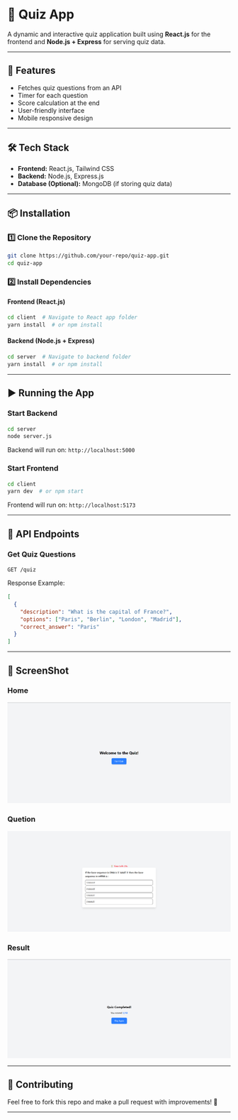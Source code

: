 # 🧠 Quiz App

A dynamic and interactive quiz application built using **React.js** for the frontend and **Node.js + Express** for serving quiz data.

---

## 🚀 Features
- Fetches quiz questions from an API
- Timer for each question
- Score calculation at the end
- User-friendly interface
- Mobile responsive design

---

## 🛠️ Tech Stack
- **Frontend:** React.js, Tailwind CSS
- **Backend:** Node.js, Express.js
- **Database (Optional):** MongoDB (if storing quiz data)

---

## 📦 Installation

### **1️⃣ Clone the Repository**
```sh
git clone https://github.com/your-repo/quiz-app.git
cd quiz-app
```

### **2️⃣ Install Dependencies**
#### **Frontend (React.js)**
```sh
cd client  # Navigate to React app folder
yarn install  # or npm install
```

#### **Backend (Node.js + Express)**
```sh
cd server  # Navigate to backend folder
yarn install  # or npm install
```

---

## ▶️ Running the App

### **Start Backend**
```sh
cd server
node server.js
```
Backend will run on: `http://localhost:5000`

### **Start Frontend**
```sh
cd client
yarn dev  # or npm start
```
Frontend will run on: `http://localhost:5173`

---

## 🔗 API Endpoints
### **Get Quiz Questions**
```http
GET /quiz
```
Response Example:
```json
[
  {
    "description": "What is the capital of France?",
    "options": ["Paris", "Berlin", "London", "Madrid"],
    "correct_answer": "Paris"
  }
]
```


---
## 📸 ScreenShot
### Home
![image](https://github.com/arshlaanhaq/quiz-application/blob/main/frontend/screenshots/home.png)
### Quetion
![image](https://github.com/arshlaanhaq/quiz-application/blob/main/frontend/screenshots/quetions.png)
### Result
![image](https://github.com/arshlaanhaq/quiz-application/blob/main/frontend/screenshots/result.png)

---

## 🤝 Contributing
Feel free to fork this repo and make a pull request with improvements! 🎉

---


